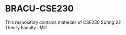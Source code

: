 # BRACU-CSE230
<html>
  <body>
  This respository contains materials of CSE230 Spring'22 <br/>
  Theory Faculty : MIT
  </body>
</html>
